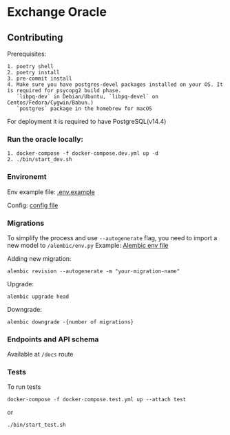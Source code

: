 # Exchange Oracle

## Contributing

Prerequisites:
```
1. poetry shell
2. poetry install
3. pre-commit install
4. Make sure you have postgres-devel packages installed on your OS. It is required for psycopg2 build phase.
   `libpq-dev` in Debian/Ubuntu, `libpq-devel` on Centos/Fedora/Cygwin/Babun.)
   `postgres` package in the homebrew for macOS
```   
   

For deployment it is required to have PostgreSQL(v14.4)


### Run the oracle locally:

```
1. docker-compose -f docker-compose.dev.yml up -d
2. ./bin/start_dev.sh
```

### Environemt
Env example file: [.env.example](https://github.com/humanprotocol/human-protocol/blob/feat/cvat/exchange-oracle/packages/examples/cvat/exchange-oracle/src/.env.example)

Config: [config file](https://github.com/humanprotocol/human-protocol/blob/feat/cvat/exchange-oracle/packages/examples/cvat/exchange-oracle/src/config.py)


### Migrations
To simplify the process and use `--autogenerate` flag, you need to import a new model to `/alembic/env.py`
Example: [Alembic env file](https://github.com/humanprotocol/human-protocol/blob/feat/cvat/exchange-oracle/packages/examples/cvat/exchange-oracle/alembic/env.py)


Adding new migration:
```
alembic revision --autogenerate -m "your-migration-name"
```

Upgrade:
```
alembic upgrade head
```

Downgrade:
```
alembic downgrade -{number of migrations}
```



### Endpoints and API schema

Available at `/docs` route


### Tests

To run tests
```
docker-compose -f docker-compose.test.yml up --attach test
```

or
```
./bin/start_test.sh
```